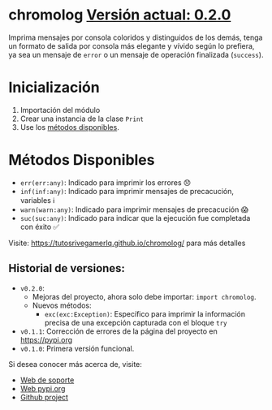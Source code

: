 # chromolog [Versión actual: 0.2.0](https://pypi.org/project/chromolog/)

Imprima mensajes por consola coloridos y distinguidos de los demás, tenga un formato de salida por consola más elegante y vívido según lo prefiera, ya sea un mensaje de `error` o un mensaje de operación finalizada (`success`).

# Inicialización

1. Importación del módulo
2.  Crear una instancia de la clase `Print` 
3.  Use los [métodos disponibles](#métodos-disponibles).

# Métodos Disponibles
- `err(err:any)`: Indicado para imprimir los errores 😞
- `inf(inf:any)`: Indicado para imprimir mensajes de precacución, variables ℹ
- `warn(warn:any)`: Indicado para imprimir mensajes de precacución 😱
- `suc(suc:any)`: Indicado para indicar que la ejecución fue completada con éxito ✅

Visite: https://tutosrivegamerlq.github.io/chromolog/ para más detalles


## Historial de versiones:
- `v0.2.0`: 
  - Mejoras del proyecto, ahora solo debe importar: `import chromolog`.
  - Nuevos métodos:
    - `exc(exc:Exception)`: Específico para imprimir la información precisa de una excepción capturada con el bloque `try`
- `v0.1.1`: Corrección de errores de la página del proyecto en https://pypi.org
- `v0.1.0`: Primera versión funcional.

Si desea conocer más acerca de, visite:
- [Web de soporte](https://tutosrivegamerlq.github.io/chromolog/)
- [Web pypi.org](https://pypi.org/project/chromolog/)
- [Github project](https://github.com/tutosrivegamerLQ/chromolog/)